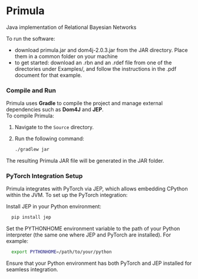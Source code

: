 # Primula
Java implementation of Relational Bayesian Networks

To run the software:

- download primula.jar and dom4j-2.0.3.jar from the JAR directory. Place them in a common folder on your machine
- to get started: download an .rbn and an .rdef file from one of the directories under Examples/, and follow 
  the instructions in the .pdf document for that example. 


### Compile and Run

Primula uses **Gradle** to compile the project and manage external dependencies such as **Dom4J** and **JEP**.  
To compile Primula:

1. Navigate to the `Source` directory.
2. Run the following command:

   ```bash
   ./gradlew jar
   ```
The resulting Primula JAR file will be generated in the JAR folder.

### PyTorch Integration Setup

Primula integrates with PyTorch via JEP, which allows embedding CPython within the JVM.
To set up the PyTorch integration:

Install JEP in your Python environment:
   
  ```bash
    pip install jep
  ```
  
Set the PYTHONHOME environment variable to the path of your Python interpreter
(the same one where JEP and PyTorch are installed). For example:
  
  ```bash
    export PYTHONHOME=/path/to/your/python
  ```

Ensure that your Python environment has both PyTorch and JEP installed for seamless integration.